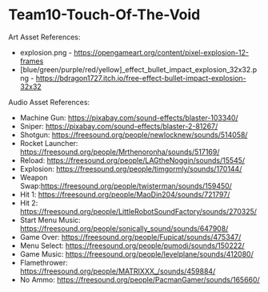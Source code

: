 # Team10-Touch-Of-The-Void

Art Asset References:
- explosion.png - https://opengameart.org/content/pixel-explosion-12-frames
- [blue/green/purple/red/yellow]_effect_bullet_impact_explosion_32x32.png - https://bdragon1727.itch.io/free-effect-bullet-impact-explosion-32x32

Audio Asset References:
- Machine Gun: https://pixabay.com/sound-effects/blaster-103340/
- Sniper: https://pixabay.com/sound-effects/blaster-2-81267/
- Shotgun: https://freesound.org/people/newlocknew/sounds/514058/
- Rocket Launcher: https://freesound.org/people/Mrthenoronha/sounds/517169/
- Reload: https://freesound.org/people/LAGtheNoggin/sounds/15545/
- Explosion: https://freesound.org/people/timgormly/sounds/170144/
- Weapon Swap:https://freesound.org/people/twisterman/sounds/159450/
- Hit 1: https://freesound.org/people/MaoDin204/sounds/721797/
- Hit 2: https://freesound.org/people/LittleRobotSoundFactory/sounds/270325/
- Start Menu Music: https://freesound.org/people/sonically_sound/sounds/647908/
- Game Over: https://freesound.org/people/Fupicat/sounds/475347/
- Menu Select: https://freesound.org/people/pumodi/sounds/150222/
- Game Music: https://freesound.org/people/levelplane/sounds/412080/
- Flamethrower: https://freesound.org/people/MATRIXXX_/sounds/459884/
- No Ammo: https://freesound.org/people/PacmanGamer/sounds/165660/
